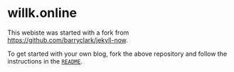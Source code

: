 # willk.online

This webiste was started with a fork from https://github.com/barryclark/jekyll-now.

To get started with your own blog, fork the above repository and follow the instructions in the [`README`](https://github.com/barryclark/jekyll-now/blob/master/README.md).

